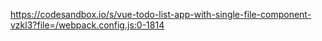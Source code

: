 https://codesandbox.io/s/vue-todo-list-app-with-single-file-component-vzkl3?file=/webpack.config.js:0-1814
